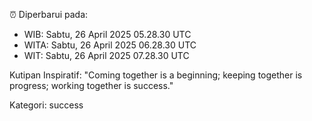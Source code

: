 ⏰ Diperbarui pada:
- WIB: Sabtu, 26 April 2025 05.28.30 UTC
- WITA: Sabtu, 26 April 2025 06.28.30 UTC
- WIT: Sabtu, 26 April 2025 07.28.30 UTC

Kutipan Inspiratif:
"Coming together is a beginning; keeping together is progress; working together is success."


Kategori: success

